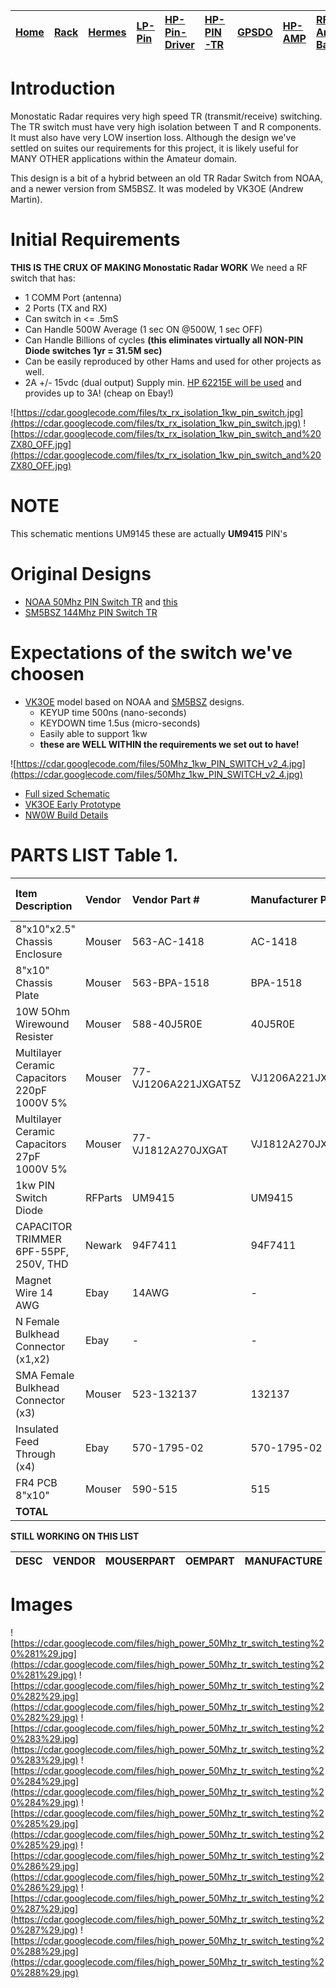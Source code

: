 |[Home](https://code.google.com/p/cdar/wiki/Home)|[Rack](https://code.google.com/p/cdar/wiki/RackMountSystem)|[Hermes](https://code.google.com/p/cdar/wiki/HermesSetup)|[LP-Pin](https://code.google.com/p/cdar/wiki/LowPowerPinSwitchTTL)|[HP-Pin-Driver](https://code.google.com/p/cdar/wiki/PIN_SWITCH_DRIVER)|[HP-PIN-TR](https://code.google.com/p/cdar/wiki/50Mhz_1kw_Lumped_Element_PIN_SWITCH)|[GPSDO](https://code.google.com/p/cdar/wiki/GPSDO)|[HP-AMP](https://code.google.com/p/cdar/wiki/FastHighPower50MhzAmp)|[RF-Amp-Bay](https://code.google.com/p/cdar/wiki/RFAmpBay)|[Power-Bay](https://code.google.com/p/cdar/wiki/PowerBay)|[SDR-Bay](https://code.google.com/p/cdar/wiki/SDRBay)|[External](https://code.google.com/p/cdar/wiki/EnternalLinks)|
|:-----------------------------------------------|:----------------------------------------------------------|:--------------------------------------------------------|:-----------------------------------------------------------------|:---------------------------------------------------------------------|:-----------------------------------------------------------------------------------|:-------------------------------------------------|:------------------------------------------------------------------|:---------------------------------------------------------|:--------------------------------------------------------|:----------------------------------------------------|:------------------------------------------------------------|

# Introduction #

Monostatic Radar requires very high speed  TR (transmit/receive) switching.  The TR switch must have very high isolation between T and R components.  It must also have very LOW insertion loss.  Although the design we've settled on suites our requirements for this project, it is likely useful for MANY OTHER applications within the Amateur domain.

This design is a bit of a hybrid between an old TR Radar Switch from NOAA, and a newer version from SM5BSZ.  It was modeled by VK3OE (Andrew Martin).

# Initial Requirements #

**THIS IS THE CRUX OF MAKING Monostatic Radar WORK** We need a RF switch that has:

  * 1 COMM Port (antenna)
  * 2 Ports (TX and RX)
  * Can switch in <= .5mS
  * Can Handle 500W Average (1 sec ON @500W, 1 sec OFF)
  * Can Handle Billions of cycles **(this eliminates virtually all NON-PIN Diode switches 1yr = 31.5M sec)**
  * Can be easily reproduced by other Hams and used for other projects as well.
  * 2A +/- 15vdc (dual output) Supply min. [HP 62215E will be used](https://code.google.com/p/cdar/wiki/HP_62215E) and provides up to 3A! (cheap on Ebay!)

![https://cdar.googlecode.com/files/tx_rx_isolation_1kw_pin_switch.jpg](https://cdar.googlecode.com/files/tx_rx_isolation_1kw_pin_switch.jpg)
![https://cdar.googlecode.com/files/tx_rx_isolation_1kw_pin_switch_and%20ZX80_OFF.jpg](https://cdar.googlecode.com/files/tx_rx_isolation_1kw_pin_switch_and%20ZX80_OFF.jpg)

# NOTE #
This schematic mentions UM9145 these are actually **UM9415** PIN's

# Original Designs #

  * [NOAA 50Mhz PIN Switch TR](http://cdar.googlecode.com/files/50kw_peak_tr_switch_part_2.jpg) and [this](http://cdar.googlecode.com/files/50kw_peak_tr_switch_part_1.jpg)
  * [SM5BSZ 144Mhz PIN Switch TR](http://cdar.googlecode.com/files/page139%2BDUBUS%2BT7.pdf)

# Expectations of the switch we've choosen #

  * [VK3OE](http://qrz.com/db/VK3OE) model based on NOAA and [SM5BSZ](http://qrz.com/db/SM5BSZ) designs.
    * KEYUP time 500ns (nano-seconds)
    * KEYDOWN time 1.5us (micro-seconds)
    * Easily able to support 1kw
    * **these are WELL WITHIN the requirements we set out to have!**

![https://cdar.googlecode.com/files/50Mhz_1kw_PIN_SWITCH_v2_4.jpg](https://cdar.googlecode.com/files/50Mhz_1kw_PIN_SWITCH_v2_4.jpg)
  * [Full sized Schematic](https://cdar.googlecode.com/files/50Mhz_1kw_PIN_SWITCH_v2_4.jpg)
  * [VK3OE Early Prototype](http://cdar.googlecode.com/files/VK3OE_PROTOTYPE_50Mhz_1kw_PIN_SWITCH.jpg)
  * [NW0W Build Details](http://code.google.com/p/cdar/wiki/50Mhz_1kw_Lumped_Element_PIN_SWITCH_NW0W_BUILD)

# PARTS LIST Table 1. #

|Item Description|Vendor|Vendor Part #|Manufacturer Part #|Manufacturer|Price (usd)|Quantiy|Sub-Total (usd)|URL|
|:---------------|:-----|:------------|:------------------|:-----------|:----------|:------|:--------------|:--|
|8"x10"x2.5" Chassis Enclosure|Mouser|563-AC-1418|AC-1418|Bud Industries |$20.20|1 |$20.20|[here](http://www.mouser.com/ProductDetail/Bud-Industries/AC-1418/?qs=%2fha2pyFadug%252bNHhpHxZue9YCPW4XaW7r5ADtYqpMq5Q%3d)|
|8"x10" Chassis Plate|Mouser|563-BPA-1518|BPA-1518|Bud Industries |$8.80|1 |$8.80|[here](http://www.mouser.com/ProductDetail/Bud-Industries/BPA-1518/?qs=%2fha2pyFadui5YzNB0IuYfj1vCUVK15k91MN9EC%252bFMOpbLj9kWTgJng%3d%3d)|
|10W 5Ohm Wirewound Resister|Mouser|588-40J5R0E|40J5R0E|Ohmite|$1.88|2 |$3.76|[here](http://www.mouser.com/Search/ProductDetail.aspx?R=40J5R0Evirtualkey58810000virtualkey588-40J5R0E)|
|Multilayer Ceramic Capacitors 220pF 1000V 5%|Mouser|77-VJ1206A221JXGAT5Z|VJ1206A221JXGAT5Z|Vishay/Vitramon|$0.98|2 |$1.96|[here](http://www.mouser.com/ProductDetail/Vishay-Vitramon/VJ1206A221JXGAT5Z/?qs=sGAEpiMZZMsh%252b1woXyUXj4yI8nSxAOIUHiX6%2fxSbSec%3d)|
|Multilayer Ceramic Capacitors 27pF 1000V 5%|Mouser|77-VJ1812A270JXGAT|VJ1812A270JXGAT|Vishay/Vitramon|$0.41|7 |$2.87|[here](http://www.mouser.com/ProductDetail/Vishay-Vitramon/VJ1812A270JXGAT/?qs=sGAEpiMZZMsh%252b1woXyUXj0kotir8RUQCCw26kZj%252bEXg%3d)|
|1kw PIN Switch Diode|RFParts|UM9415|UM9415|Microsemi|$9.75|2 |$19.50|[here](http://www.rfparts.com/catalogsearch/result/?q=UM9415)|
|CAPACITOR TRIMMER 6PF-55PF, 250V, THD|Newark|94F7411|94F7411|Johanson Manuf.|$2.20|2 |$4.40|[here](http://www.newark.com/johanson-manufacturing/9305/capacitor-trimmer-6pf-55pf-250v/dp/94F7411?Ntt=94F7411)|
|Magnet Wire 14 AWG|Ebay|14AWG|- |- |$4.60|1 |$4.60|[here](http://www.ebay.com/itm/Magnet-Wire-14-AWG-Gauge-Enameled-Copper-2oz-155C-10ft-Magnetic-Coil-Winding-/261087230857?pt=LH_DefaultDomain_0&hash=item3cca02fb89)|
|N Female Bulkhead Connector (x1,x2)|Ebay|- |- |- |$3.29|2 |$6.58|[here](http://cgi.ebay.com/ws/eBayISAPI.dll?ViewItem&item=370658907688&ssPageName=ADME:L:OU:US:3160)|
|SMA Female Bulkhead Connector (x3)|Mouser|523-132137|132137|Amphenol Connex|$5.05|1 |$.05|[here](http://www.mouser.com/ProductDetail/Amphenol-Connex/132137/?qs=sGAEpiMZZMuLQf%252bEuFsOrjqedbXhavPYi9AUrhh%252bvEo%3d)|
|Insulated Feed Through (x4)|Ebay|570-1795-02|570-1795-02|Cambion|$0.60|2 |$1.20|[here](http://cgi.ebay.com/ws/eBayISAPI.dll?ViewItem&item=220768415094&ssPageName=ADME:L:OC:US:1120)|
|FR4 PCB 8"x10"|Mouser|590-515|515|MG Chemicals|$10.94|1 |$10.94|[here](http://www.mouser.com/ProductDetail/MG-Chemicals/515/?qs=%2fha2pyFadugO9NaR%2fYYGOS4MCX7yM9vGKtIr9C9cOwM%3d)|
|**TOTAL**|  |  |  |  |  |  |$82.74|- |


**STILL WORKING ON THIS LIST**

|DESC|VENDOR|MOUSERPART|OEMPART|MANUFACTURE |$PRICE|QTY|$SUBTOTAL|[here](URL.md)|
|:---|:-----|:---------|:------|:-----------|:-----|:--|:--------|:-------------|

# Images #

![https://cdar.googlecode.com/files/high_power_50Mhz_tr_switch_testing%20%281%29.jpg](https://cdar.googlecode.com/files/high_power_50Mhz_tr_switch_testing%20%281%29.jpg)
![https://cdar.googlecode.com/files/high_power_50Mhz_tr_switch_testing%20%282%29.jpg](https://cdar.googlecode.com/files/high_power_50Mhz_tr_switch_testing%20%282%29.jpg)
![https://cdar.googlecode.com/files/high_power_50Mhz_tr_switch_testing%20%283%29.jpg](https://cdar.googlecode.com/files/high_power_50Mhz_tr_switch_testing%20%283%29.jpg)
![https://cdar.googlecode.com/files/high_power_50Mhz_tr_switch_testing%20%284%29.jpg](https://cdar.googlecode.com/files/high_power_50Mhz_tr_switch_testing%20%284%29.jpg)
![https://cdar.googlecode.com/files/high_power_50Mhz_tr_switch_testing%20%285%29.jpg](https://cdar.googlecode.com/files/high_power_50Mhz_tr_switch_testing%20%285%29.jpg)
![https://cdar.googlecode.com/files/high_power_50Mhz_tr_switch_testing%20%286%29.jpg](https://cdar.googlecode.com/files/high_power_50Mhz_tr_switch_testing%20%286%29.jpg)
![https://cdar.googlecode.com/files/high_power_50Mhz_tr_switch_testing%20%287%29.jpg](https://cdar.googlecode.com/files/high_power_50Mhz_tr_switch_testing%20%287%29.jpg)
![https://cdar.googlecode.com/files/high_power_50Mhz_tr_switch_testing%20%288%29.jpg](https://cdar.googlecode.com/files/high_power_50Mhz_tr_switch_testing%20%288%29.jpg)